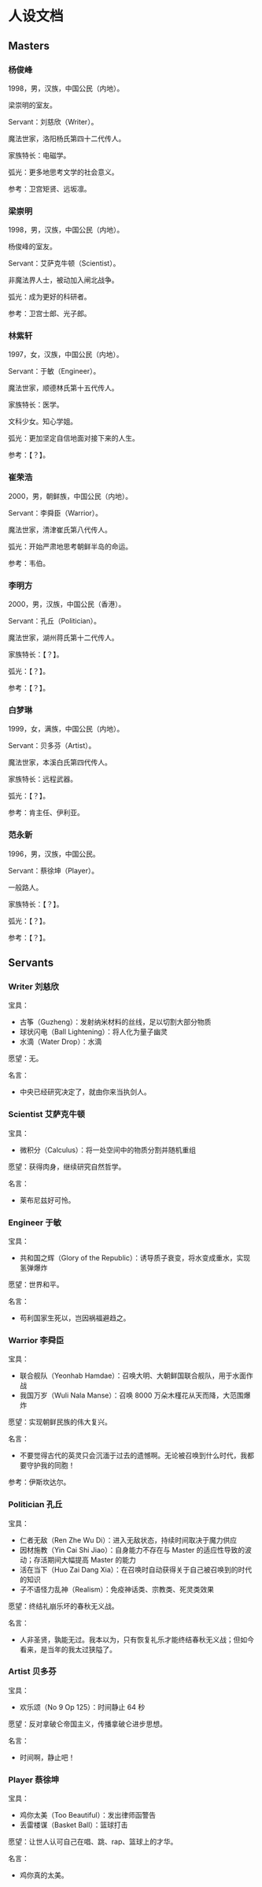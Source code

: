 # 人设文档

## Masters

### 杨俊峰

1998，男，汉族，中国公民（内地）。

梁崇明的室友。

Servant：刘慈欣（Writer）。

魔法世家，洛阳杨氏第四十二代传人。

家族特长：电磁学。

弧光：更多地思考文学的社会意义。

参考：卫宫矩贤、远坂凛。

### 梁崇明

1998，男，汉族，中国公民（内地）。

杨俊峰的室友。

Servant：艾萨克牛顿（Scientist）。

非魔法界人士，被动加入闸北战争。

弧光：成为更好的科研者。

参考：卫宫士郎、光子郎。

### 林紫轩

1997，女，汉族，中国公民（内地）。

Servant：于敏（Engineer）。

魔法世家，顺德林氏第十五代传人。

家族特长：医学。

文科少女。知心学姐。

弧光：更加坚定自信地面对接下来的人生。

参考：【？】。

### 崔荣浩

2000，男，朝鲜族，中国公民（内地）。

Servant：李舜臣（Warrior）。

魔法世家，清津崔氏第八代传人。

弧光：开始严肃地思考朝鲜半岛的命运。

参考：韦伯。

### 李明方

2000，男，汉族，中国公民（香港）。

Servant：孔丘（Politician）。

魔法世家，湖州蒋氏第十二代传人。

家族特长：【？】。

弧光：【？】。

参考：【？】。

### 白梦琳

1999，女，满族，中国公民（内地）。

Servant：贝多芬（Artist）。

魔法世家，本溪白氏第四代传人。

家族特长：远程武器。

弧光：【？】。

参考：肯主任、伊利亚。

### 范永新

1996，男，汉族，中国公民。

Servant：蔡徐坤（Player）。

一般路人。

家族特长：【？】。

弧光：【？】。

参考：【？】。

## Servants

### Writer 刘慈欣

宝具：

- 古筝（Guzheng）：发射纳米材料的丝线，足以切割大部分物质
- 球状闪电（Ball Lightening）：将人化为量子幽灵
- 水滴（Water Drop）：水滴

愿望：无。

名言：

- 中央已经研究决定了，就由你来当执剑人。

### Scientist 艾萨克牛顿

宝具：

- 微积分（Calculus）：将一处空间中的物质分割并随机重组

愿望：获得肉身，继续研究自然哲学。

名言：

- 莱布尼兹好可怜。

### Engineer 于敏

宝具：

- 共和国之辉（Glory of the Republic）：诱导质子衰变，将水变成重水，实现氢弹爆炸

愿望：世界和平。

名言：

- 苟利国家生死以，岂因祸福避趋之。

### Warrior 李舜臣

宝具：

- 联合舰队（Yeonhab Hamdae）：召唤大明、大朝鲜国联合舰队，用于水面作战
- 我国万岁（Wuli Nala Manse）：召唤 8000 万朵木槿花从天而降，大范围爆炸

愿望：实现朝鲜民族的伟大复兴。

名言：

- 不要觉得古代的英灵只会沉湎于过去的遗憾啊。无论被召唤到什么时代，我都要守护我的同胞！

参考：伊斯坎达尔。

### Politician 孔丘

宝具：

- 仁者无敌（Ren Zhe Wu Di）：进入无敌状态，持续时间取决于魔力供应
- 因材施教（Yin Cai Shi Jiao）：自身能力不存在与 Master 的适应性导致的波动；存活期间大幅提高 Master 的能力
- 活在当下（Huo Zai Dang Xia）：在召唤时自动获得关于自己被召唤到的时代的知识
- 子不语怪力乱神（Realism）：免疫神话类、宗教类、死灵类效果

愿望：终结礼崩乐坏的春秋无义战。

名言：

- 人非圣贤，孰能无过。我本以为，只有恢复礼乐才能终结春秋无义战；但如今看来，是当年的我太过狭隘了。

### Artist 贝多芬

宝具：

- 欢乐颂（No 9 Op 125）：时间静止 64 秒

愿望：反对拿破仑帝国主义，传播拿破仑进步思想。

名言：

- 时间啊，静止吧！

### Player 蔡徐坤

宝具：

- 鸡你太美（Too Beautiful）：发出律师函警告
- 丢雷楼谋（Basket Ball）：篮球打击

愿望：让世人认可自己在唱、跳、rap、篮球上的才华。

名言：

- 鸡你真的太美。
